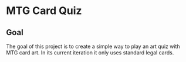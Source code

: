 # MTG Card Quiz

## Goal

The goal of this project is to create a simple way to play an art quiz with MTG card art. In its current iteration it only uses standard legal cards.